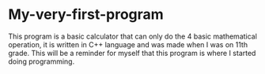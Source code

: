 # My-very-first-program
This program is a basic calculator that can only do the 4 basic mathematical operation, it is written in C++ language and was made when I was on 11th grade. This will be a reminder for myself that this program is where I started doing programming. 
